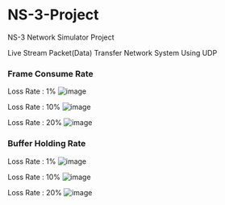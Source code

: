 # NS-3-Project
NS-3 Network Simulator Project

Live Stream Packet(Data) Transfer Network System Using UDP

### Frame Consume Rate 
Loss Rate : 1%
![image](https://user-images.githubusercontent.com/28529183/131943763-a2235c7e-69f0-4456-b58a-7ac5a32302fa.png)

Loss Rate : 10%
![image](https://user-images.githubusercontent.com/28529183/131943855-23107ada-cf24-45a4-ba89-7aa4780cc4d7.png)

Loss Rate : 20%
![image](https://user-images.githubusercontent.com/28529183/131943882-de544227-c8f9-4802-a542-be3597f1c1ca.png)

### Buffer Holding Rate
Loss Rate : 1%
![image](https://user-images.githubusercontent.com/28529183/131943976-3ea1ddfe-ee64-438b-9e12-f1cd6a12fa5f.png)

Loss Rate : 10%
![image](https://user-images.githubusercontent.com/28529183/131944004-6fd09143-cabe-4ab9-ad46-e4d922370e49.png)

Loss Rate : 20%
![image](https://user-images.githubusercontent.com/28529183/131944018-20804c2a-ae67-41aa-b4b7-11a57b63550e.png)
